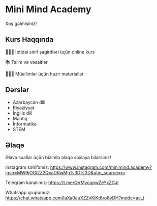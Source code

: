 # Mini Mind Academy

Xoş gəlmisiniz!


## Kurs Haqqında
🧑🏻‍💻 İbtidai sinif şagirdləri üçün online kurs

📚 Təlim və vəsaitlər

👩🏻‍🏫 Müəllimlər üçün hazır materiallar


## Dərslər

- Azərbaycan dili
- Riyaziyyat
- İngilis dili
- Məntiq
- İnformatika
- STEM

## Əlaqə

Əlavə suallar üçün bizimlə əlaqə saxlaya bilərsiniz!

İnstagram səhifəmiz:
https://www.instagram.com/minimind.academy?igsh=MW9jOGl2Z2QxaDRwMg%3D%3D&utm_source=qr

Teleqram kanalımız:
https://t.me/QVMyoupwZeYxZGJi

Whatsapp qrupumuz:
https://chat.whatsapp.com/IaXa0auXZZvKjKt8ro8yDH?mode=ac_t
